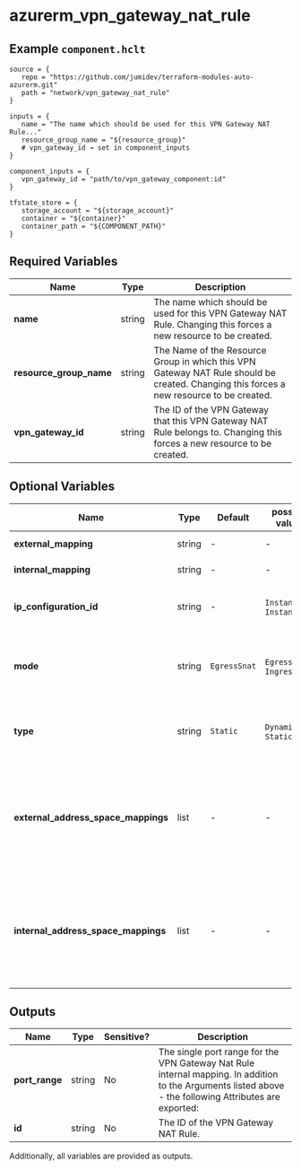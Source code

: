 # azurerm_vpn_gateway_nat_rule



## Example `component.hclt`

```hcl
source = {
   repo = "https://github.com/jumidev/terraform-modules-auto-azurerm.git"   
   path = "network/vpn_gateway_nat_rule"   
}

inputs = {
   name = "The name which should be used for this VPN Gateway NAT Rule..."   
   resource_group_name = "${resource_group}"   
   # vpn_gateway_id → set in component_inputs
}

component_inputs = {
   vpn_gateway_id = "path/to/vpn_gateway_component:id"   
}

tfstate_store = {
   storage_account = "${storage_account}"   
   container = "${container}"   
   container_path = "${COMPONENT_PATH}"   
}

```

## Required Variables

| Name | Type |  Description |
| ---- | --------- |  ----------- |
| **name** | string |  The name which should be used for this VPN Gateway NAT Rule. Changing this forces a new resource to be created. | 
| **resource_group_name** | string |  The Name of the Resource Group in which this VPN Gateway NAT Rule should be created. Changing this forces a new resource to be created. | 
| **vpn_gateway_id** | string |  The ID of the VPN Gateway that this VPN Gateway NAT Rule belongs to. Changing this forces a new resource to be created. | 

## Optional Variables

| Name | Type |  Default  |  possible values |  Description |
| ---- | --------- |  ----------- | ----------- | ----------- |
| **external_mapping** | string |  -  |  -  |  One or more `external_mapping` blocks. | 
| **internal_mapping** | string |  -  |  -  |  One or more `internal_mapping` blocks. | 
| **ip_configuration_id** | string |  -  |  `Instance0`, `Instance1`  |  The ID of the IP Configuration this VPN Gateway NAT Rule applies to. Possible values are `Instance0` and `Instance1`. | 
| **mode** | string |  `EgressSnat`  |  `EgressSnat`, `IngressSnat`  |  The source NAT direction of the VPN NAT. Possible values are `EgressSnat` and `IngressSnat`. Defaults to `EgressSnat`. Changing this forces a new resource to be created. | 
| **type** | string |  `Static`  |  `Dynamic`, `Static`  |  The type of the VPN Gateway NAT Rule. Possible values are `Dynamic` and `Static`. Defaults to `Static`. Changing this forces a new resource to be created. | 
| **external_address_space_mappings** | list |  -  |  -  |  (Deprecated) A list of CIDR Ranges which are used for external mapping of the VPN Gateway NAT Rule. ~> **NOTE:** `external_address_space_mappings` is deprecated and will be removed in favour of the property `external_mapping` in version 4.0 of the AzureRM Provider. | 
| **internal_address_space_mappings** | list |  -  |  -  |  (Deprecated) A list of CIDR Ranges which are used for internal mapping of the VPN Gateway NAT Rule. ~> **NOTE:** `internal_address_space_mappings` is deprecated and will be removed in favour of the property `internal_mapping` in version 4.0 of the AzureRM Provider. | 



## Outputs

| Name | Type | Sensitive? | Description |
| ---- | ---- | --------- | --------- |
| **port_range** | string | No  | The single port range for the VPN Gateway Nat Rule internal mapping. In addition to the Arguments listed above - the following Attributes are exported: | 
| **id** | string | No  | The ID of the VPN Gateway NAT Rule. | 

Additionally, all variables are provided as outputs.
